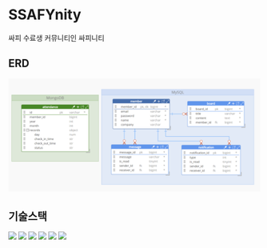 # SSAFYnity

싸피 수료생 커뮤니티인 싸피니티

## ERD

<img src="etc/ERD.png" width="900"/>

## 기술스택

<p>
  <img src="https://img.shields.io/badge/SpringBoot-6DB33F?style=flat-square&logo=springboot&logoColor=white"/>
  <img src="https://img.shields.io/badge/JPA-59666C?style=flat-square&logo=hibernate&logoColor=white"/>
  <img src="https://img.shields.io/badge/MySQL-4479A1?style=flat-square&logo=mysql&logoColor=white"/>
  <img src="https://img.shields.io/badge/MongoDB-47A248?style=flat-square&logo=mongodb&logoColor=white"/>
  <img src="https://img.shields.io/badge/Elasticsearch-dfaf01?style=flat-square&logo=elasticsearch&logoColor=white"/>
  <img src="https://img.shields.io/badge/Websocket-F46D01?style=flat-square&logo=websocket&logoColor=white"/>
</p>
